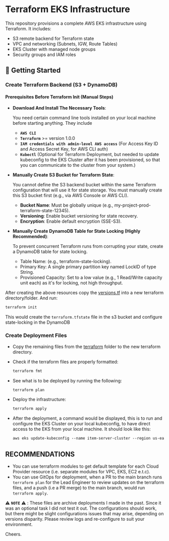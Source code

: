 # Terraform EKS Infrastructure

This repository provisions a complete AWS EKS infrastructure using Terraform. It includes:

- S3 remote backend for Terraform state
- VPC and networking (Subnets, IGW, Route Tables)
- EKS Cluster with managed node groups
- Security groups and IAM roles

## 🚀 Getting Started

### Create Terraform Backend (S3 + DynamoDB)

#### Prerequisites Before Terraform Init (Manual Steps)

- **Download And Install The Necessary Tools**:

  You need certain command line tools installed on your local machine before starting anything. They include
  - **`AWS CLI`**
  - **`Terraform`** >= version 1.0.0
  - **`IAM credentials with admin-level AWS access`** (For Access Key ID and Access Secret Key, for AWS CLI auth)
  - **`Kubectl`** (Optional for Terraform Deployment, but needed to update kubeconfig to the EKS Cluster after it has been provisioned, so that you can communicate to the cluster from your system.)

- **Manually Create S3 Bucket for Terraform State**:

  You cannot define the S3 backend bucket within the same Terraform configuration that will use it for state storage. You must manually create this S3 bucket first (e.g., via AWS Console or AWS CLI).
  - **Bucket Name**: Must be globally unique (e.g., my-project-prod-terraform-state-12345).
  - **Versioning**: Enable bucket versioning for state recovery.
  - **Encryption**: Enable default encryption (SSE-S3).

- **Manually Create DynamoDB Table for State Locking (Highly Recommended)**:

  To prevent concurrent Terraform runs from corrupting your state, create a DynamoDB table for state locking.
  - Table Name: (e.g., terraform-state-locking).
  - Primary Key: A single primary partition key named LockID of type String.
  - Provisioned Capacity: Set to a low value (e.g., 1 Read/Write capacity unit each) as it's for locking, not high throughput.

After creating the above resources copy the [versions.tf](versions.tf) into a new terraform directory/folder. And run:

```bash
terraform init
```

This would create the `terraform.tfstate` file in the s3 bucket and configure state-locking in the DynamoDB

### Create Deployment Files

- Copy the remaining files from the [terraform](./) folder to the new terraform directory.
- Check if the terraform files are properly formatted:

    ```bash
    terraform fmt
    ```

- See what is to be deployed by running the following:

    ```bash
    terraform plan
    ```

- Deploy the infrastructure:

    ```bash
    terraform apply
    ```

- After the deployment, a command would be displayed, this is to run and configure the EKS Cluster on your local kubeconfig, to have direct access to the EKS from your local machine. It should look like this:

    ```txt
    aws eks update-kubeconfig --name item-server-cluster --region us-east-1
    ```

## RECOMMENDATIONS

- You can use terraform modules to get default template for each Cloud Provider resource (i.e. separate modules for VPC, EKS, EC2 e.t.c).
- You can use GitOps for deployment, when a PR to the main branch runs `terraform plan` for the Lead Engineer to review updates on the terraform files, and a push (i.e a PR merge) to the main branch, would run `terraform apply`.

⚠️ **`NOTE`** ⚠️ : These files are archive deployments I made in the past. Since it was an optional task I did not test it out. The configurations should work, but there might be slight configurations issues that may arise, depending on versions disparity. Please review logs and re-configure to suit your environment.

Cheers.
